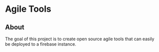 # Agile Tools

## About

The goal of this project is to create open source agile tools that can easily be deployed to a firebase instance.
